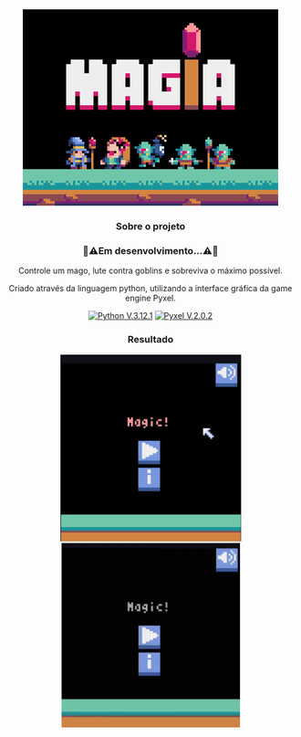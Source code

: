 <div align="center">
<img src="img/icon.gif" type="image/png" alt="Magic! icon">

### Sobre o projeto
### 🚧⚠️Em desenvolvimento...⚠️🚧

Controle um mago, lute contra goblins e sobreviva o máximo possível.

Criado através da linguagem python, utilizando a interface gráfica da game engine Pyxel.

 [![Python V.3.12.1](https://img.shields.io/badge/Python-3776AB?style=for-the-badge&logo=python&logoColor=white)](https://www.python.org/)
 [![Pyxel V.2.0.2](https://img.shields.io/badge/Pyxel-v2.0.2-blue?style=for-the-badge&logo=python&logoColor=white)](https://github.com/kitao/pyxel)

### Resultado
<img src="img/interface.png" type="image/png" alt="Interface do Magic!" width=317px>
<img src="img/Magic!.gif" type="image/gif" alt="Magic! gif" width=313px>
</div>
